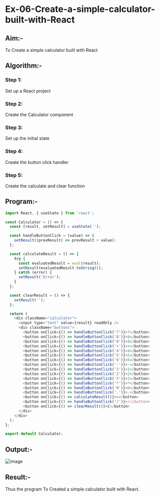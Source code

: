 # Ex-06-Create-a-simple-calculator-built-with-React
## Aim:-
To Create a simple calculator built with React
## Algorithm:-
### Step 1: 
Set up a React project
### Step 2: 
Create the Calculator component
### Step 3: 
Set up the initial state
### Step 4: 
Create the button click handler
### Step 5:
Create the calculate and clear function
## Program:-
```js
import React, { useState } from 'react';

const Calculator = () => {
  const [result, setResult] = useState('');

  const handleButtonClick = (value) => {
    setResult((prevResult) => prevResult + value);
  };

  const calculateResult = () => {
    try {
      const evaluatedResult = eval(result);
      setResult(evaluatedResult.toString());
    } catch (error) {
      setResult('Error');
    }
  };

  const clearResult = () => {
    setResult('');
  };

  return (
    <div className="calculator">
      <input type="text" value={result} readOnly />
      <div className="buttons">
        <button onClick={() => handleButtonClick('7')}>7</button>
        <button onClick={() => handleButtonClick('8')}>8</button>
        <button onClick={() => handleButtonClick('9')}>9</button>
        <button onClick={() => handleButtonClick('+')}>+</button>
        <button onClick={() => handleButtonClick('4')}>4</button>
        <button onClick={() => handleButtonClick('5')}>5</button>
        <button onClick={() => handleButtonClick('6')}>6</button>
        <button onClick={() => handleButtonClick('-')}>-</button>
        <button onClick={() => handleButtonClick('1')}>1</button>
        <button onClick={() => handleButtonClick('2')}>2</button>
        <button onClick={() => handleButtonClick('3')}>3</button>
        <button onClick={() => handleButtonClick('*')}>*</button>
        <button onClick={() => handleButtonClick('0')}>0</button>
        <button onClick={() => handleButtonClick('.')}>.</button>
        <button onClick={() => calculateResult()}>=</button>
        <button onClick={() => handleButtonClick('/')}>/</button>
        <button onClick={() => clearResult()}>C</button>
      </div>
    </div>
  );
};

export default Calculator;

```
## Output:-
![image](https://github.com/Kirupanandhan/Exp-6-Create-a-simple-calculator-built-with-React/assets/94386222/3be63049-06ac-4d6c-aef8-e2d7cd4ceabd)
## Result:-
Thus the program To Created a simple calculator built with React.
